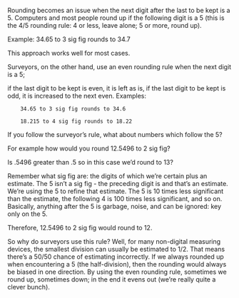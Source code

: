 Rounding becomes an issue when the next digit after the last to be kept is a 5. Computers and most people round up if the following digit is a 5 (this is the 4/5 rounding rule: 4 or less, leave alone; 5 or more, round up).

Example: 34.65 to 3 sig fig rounds to 34.7

This approach works well for most cases.

Surveyors, on the other hand, use an even rounding rule when the next digit is a 5;

if the last digit to be kept is even, it is left as is,
if the last digit to be kept is odd, it is increased to the next even.
Examples:

        34.65 to 3 sig fig rounds to 34.6

        18.215 to 4 sig fig rounds to 18.22

If you follow the surveyor’s rule, what about numbers which follow the 5?

For example how would you round 12.5496 to 2 sig fig?

Is .5496 greater than .5 so in this case we’d round to 13?

Remember what sig fig are: the digits of which we’re certain plus an estimate. The 5 isn’t a sig fig - the preceding digit is and that’s an estimate. We’re using the 5 to refine that estimate. The 5 is 10 times less significant than the estimate, the following 4 is 100 times less significant, and so on. Basically, anything after the 5 is garbage, noise, and can be ignored: key only on the 5.

Therefore, 12.5496 to 2 sig fig would round to 12.

So why do surveyors use this rule? Well, for many non-digital measuring devices, the smallest division can usually be estimated to 1/2. That means there’s a 50/50 chance of estimating incorrectly. If we always rounded up when encountering a 5 (the half-division), then the rounding would always be biased in one direction. By using the even rounding rule, sometimes we round up, sometimes down; in the end it evens out (we’re really quite a clever bunch).